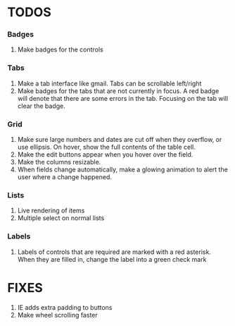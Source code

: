 # TODOS

### Badges

1. Make badges for the controls

### Tabs

1. Make a tab interface like gmail. Tabs can be scrollable left/right
2. Make badges for the tabs that are not currently in focus. A red badge will denote that there are some errors in the tab. Focusing on the tab will clear the badge.

### Grid

1. Make sure large numbers and dates are cut off when they overflow, or use ellipsis. On hover, show the full contents of the table cell.
2. Make the edit buttons appear when you hover over the field.
3. Make the columns resizable.
4. When fields change automatically, make a glowing animation to alert the user where a change happened.


### Lists

1. Live rendering of items
2. Multiple select on normal lists


### Labels

1. Labels of controls that are required are marked with a red asterisk. When they are filled in, change the label into a green check mark


# FIXES

1. IE adds extra padding to buttons
2. Make wheel scrolling faster

